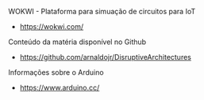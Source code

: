 WOKWI - Plataforma para simuação de circuitos para IoT



* https://wokwi.com/





Conteúdo da matéria disponível no Github



* https://github.com/arnaldojr/DisruptiveArchitectures





Informações sobre o Arduino



* https://www.arduino.cc/

